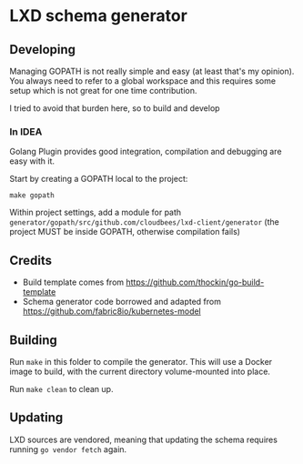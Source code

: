 # LXD schema generator

## Developing

Managing GOPATH is not really simple and easy (at least that's my opinion). You always need to refer to a global
workspace and this requires some setup which is not great for one time contribution.

I tried to avoid that burden here, so to build and develop


### In IDEA

Golang Plugin provides good integration, compilation and debugging are easy with it.

Start by creating a GOPATH local to the project:

    make gopath

Within project settings, add a module for path `generator/gopath/src/github.com/cloudbees/lxd-client/generator` (the
project MUST be inside GOPATH, otherwise compilation fails)

## Credits

* Build template comes from https://github.com/thockin/go-build-template
* Schema generator code borrowed and adapted from https://github.com/fabric8io/kubernetes-model


## Building

Run `make` in this folder to compile the generator.  This will use a Docker image
to build, with the current directory volume-mounted into place.

Run `make clean` to clean up.


## Updating

LXD sources are vendored, meaning that updating the schema requires running `go vendor fetch` again.
